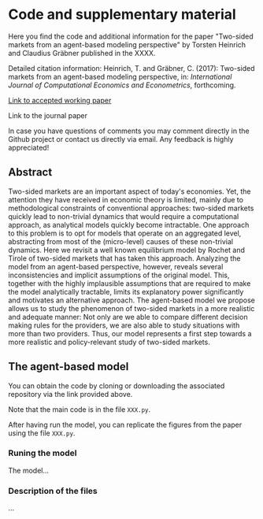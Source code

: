 # Code and supplementary material

Here you find the code and additional information for the paper "Two-sided markets from an agent-based modeling perspective" by Torsten Heinrich and Claudius Gräbner published in the XXXX.

Detailed citation information: Heinrich, T. and Gräbner, C. (2017): Two-sided markets from an agent-based modeling perspective, in: *International Journal of Computational Economics and Econometrics*, forthcoming.


[Link to accepted working paper](https://ideas.repec.org/p/pra/mprapa/67860.html)

Link to the journal paper

In case you have questions of comments you may comment directly in the Github project or contact us directly via email.
Any feedback is highly appreciated!

## Abstract
Two-sided markets are an important aspect of today's economies. Yet, the attention they have received in economic theory is limited, mainly due to methodological constraints of conventional approaches: two-sided markets quickly lead to non-trivial dynamics that would require a computational approach, as analytical models quickly become intractable.
One approach to this problem is to opt for models that operate on an aggregated level, abstracting from most of the (micro-level) causes of these non-trivial dynamics. 
Here we revisit a well known equilibrium model by Rochet and Tirole of two-sided markets that has taken this approach. 
Analyzing the model from an agent-based perspective, however, reveals several inconsistencies and implicit assumptions of the original model.
This, together with the highly implausible assumptions that are required to make the model analytically tractable, limits its explanatory power significantly and motivates an alternative approach. 
The agent-based model we propose allows us to study the phenomenon of two-sided markets in a more realistic and adequate manner:
Not only are we able to compare different decision making rules for the providers, we are also able to study situations with more than two providers.
Thus, our model represents a first step towards a more realistic and policy-relevant study of two-sided markets. 


## The agent-based model
You can obtain the code by cloning or downloading the associated repository via the link provided above.

Note that the main code is in the file `XXX.py`.

After having run the model, you can replicate the figures from the paper using the file `XXX.py`.

### Runing the model
The model...

### Description of the files
...

